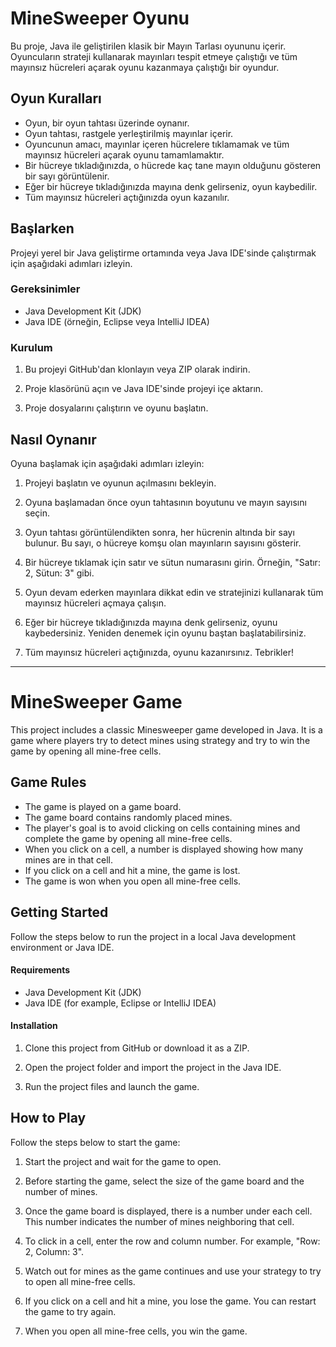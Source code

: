 # MineSweeper Oyunu

Bu proje, Java ile geliştirilen klasik bir Mayın Tarlası oyununu içerir. Oyuncuların strateji kullanarak mayınları tespit etmeye çalıştığı ve tüm mayınsız hücreleri açarak oyunu kazanmaya çalıştığı bir oyundur.

## Oyun Kuralları

- Oyun, bir oyun tahtası üzerinde oynanır.
- Oyun tahtası, rastgele yerleştirilmiş mayınlar içerir.
- Oyuncunun amacı, mayınlar içeren hücrelere tıklamamak ve tüm mayınsız hücreleri açarak oyunu tamamlamaktır.
- Bir hücreye tıkladığınızda, o hücrede kaç tane mayın olduğunu gösteren bir sayı görüntülenir.
- Eğer bir hücreye tıkladığınızda mayına denk gelirseniz, oyun kaybedilir.
- Tüm mayınsız hücreleri açtığınızda oyun kazanılır.

## Başlarken

Projeyi yerel bir Java geliştirme ortamında veya Java IDE'sinde çalıştırmak için aşağıdaki adımları izleyin.

### Gereksinimler

- Java Development Kit (JDK)
- Java IDE (örneğin, Eclipse veya IntelliJ IDEA)

### Kurulum

1. Bu projeyi GitHub'dan klonlayın veya ZIP olarak indirin.

2. Proje klasörünü açın ve Java IDE'sinde projeyi içe aktarın.

3. Proje dosyalarını çalıştırın ve oyunu başlatın.

## Nasıl Oynanır

Oyuna başlamak için aşağıdaki adımları izleyin:

1. Projeyi başlatın ve oyunun açılmasını bekleyin.

2. Oyuna başlamadan önce oyun tahtasının boyutunu ve mayın sayısını seçin.

3. Oyun tahtası görüntülendikten sonra, her hücrenin altında bir sayı bulunur. Bu sayı, o hücreye komşu olan mayınların sayısını gösterir.

4. Bir hücreye tıklamak için satır ve sütun numarasını girin. Örneğin, "Satır: 2, Sütun: 3" gibi.

5. Oyun devam ederken mayınlara dikkat edin ve stratejinizi kullanarak tüm mayınsız hücreleri açmaya çalışın.

6. Eğer bir hücreye tıkladığınızda mayına denk gelirseniz, oyunu kaybedersiniz. Yeniden denemek için oyunu baştan başlatabilirsiniz.

7. Tüm mayınsız hücreleri açtığınızda, oyunu kazanırsınız. Tebrikler!

------------------------------------------------------------------------------------------------------------------------------------------------------------------------------------------

# MineSweeper Game

This project includes a classic Minesweeper game developed in Java. It is a game where players try to detect mines using strategy and try to win the game by opening all mine-free cells.

## Game Rules

- The game is played on a game board.
- The game board contains randomly placed mines.
- The player's goal is to avoid clicking on cells containing mines and complete the game by opening all mine-free cells.
- When you click on a cell, a number is displayed showing how many mines are in that cell.
- If you click on a cell and hit a mine, the game is lost.
- The game is won when you open all mine-free cells.

## Getting Started

Follow the steps below to run the project in a local Java development environment or Java IDE.

#### Requirements

- Java Development Kit (JDK)
- Java IDE (for example, Eclipse or IntelliJ IDEA)

#### Installation

1. Clone this project from GitHub or download it as a ZIP.

2. Open the project folder and import the project in the Java IDE.

3. Run the project files and launch the game.

## How to Play

Follow the steps below to start the game:

1. Start the project and wait for the game to open.

2. Before starting the game, select the size of the game board and the number of mines.

3. Once the game board is displayed, there is a number under each cell. This number indicates the number of mines neighboring that cell.

4. To click in a cell, enter the row and column number. For example, "Row: 2, Column: 3".

5. Watch out for mines as the game continues and use your strategy to try to open all mine-free cells.

6. If you click on a cell and hit a mine, you lose the game. You can restart the game to try again.

7. When you open all mine-free cells, you win the game. 
